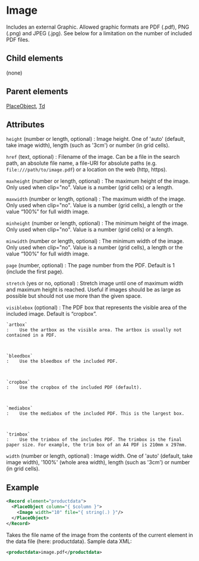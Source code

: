 # Image



Includes an external Graphic. Allowed graphic formats are PDF (.pdf), PNG (.png) and JPEG (.jpg). See below for a limitation on the number of included PDF files.



##  Child elements

(none)

##  Parent elements

[PlaceObject](../placeobject.md), [Td](../td.md)


## Attributes



`height` (number or length, optional)
:   Image height. One of 'auto' (default, take image width), length (such as '3cm') or number (in grid cells).




`href` (text, optional)
:   Filename of the image. Can be a file in the search path, an absolute file name, a file-URI for absolute paths (e.g. `file:///path/to/image.pdf`) or a location on the web (http, https).




`maxheight` (number or length, optional)
:   The maximum height of the image. Only used when clip="no". Value is a number (grid cells) or a length.




`maxwidth` (number or length, optional)
:   The maximum width of the image. Only used when clip="no". Value is a number (grid cells), a length or the value “100%” for full width image.




`minheight` (number or length, optional)
:   The minimum height of the image. Only used when clip="no". Value is a number (grid cells) or a length.




`minwidth` (number or length, optional)
:   The minimum width of the image. Only used when clip="no". Value is a number (grid cells), a length or the value “100%” for full width image.




`page` (number, optional)
:   The page number from the PDF. Default is 1 (include the first page).




`stretch` (yes or no, optional)
:   Stretch image until one of maximum width and maximum height is reached. Useful if images should be as large as possible but should not use more than the given space.




`visiblebox` (optional)
:   The PDF box that represents the visible area of the included image. Default is “cropbox”.



    `artbox`
    :    Use the artbox as the visible area. The artbox is usually not contained in a PDF.



    `bleedbox`
    :    Use the bleedbox of the included PDF.



    `cropbox`
    :    Use the cropbox of the included PDF (default).



    `mediabox`
    :    Use the mediabox of the included PDF. This is the largest box.



    `trimbox`
    :    Use the trimbox of the includes PDF. The trimbox is the final paper size. For example, the trim box of an A4 PDF is 210mm x 297mm.




`width` (number or length, optional)
:   Image width. One of 'auto' (default, take image width), '100%' (whole area width), length (such as '3cm') or number (in grid cells).




## Example

```xml
<Record element="productdata">
  <PlaceObject column="{ $column }">
    <Image width="10" file="{ string(.) }"/>
  </PlaceObject>
</Record>

```

Takes the file name of the image from the contents of the current element in the data file (here: productdata). Sample data XML:


```xml
<productdata>image.pdf</productdata>
```





